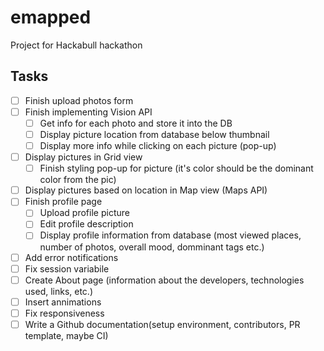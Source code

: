 # emapped
Project for Hackabull hackathon

## Tasks

- [ ] Finish upload photos form
- [ ] Finish implementing Vision API 
  - [ ] Get info for each photo and store it into the DB
  - [ ] Display picture location from database below thumbnail
  - [ ] Display more info while clicking on each picture (pop-up)
- [ ] Display pictures in Grid view
  - [ ] Finish styling pop-up for picture (it's color should be the dominant color from the pic)
- [ ] Display pictures based on location in Map view (Maps API)
- [ ] Finish profile page
  - [ ] Upload profile picture
  - [ ] Edit profile description
  - [ ] Display profile information from database (most viewed places, number of photos, overall mood, domminant tags etc.)
- [ ] Add error notifications
- [ ] Fix session variabile
- [ ] Create About page (information about the developers, technologies used, links, etc.)
- [ ] Insert annimations
- [ ] Fix responsiveness
- [ ] Write a Github documentation(setup environment, contributors, PR template, maybe CI)
